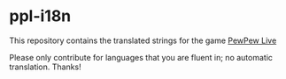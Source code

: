 # ppl-i18n

This repository contains the translated strings for the game [PewPew Live](https://pewpew.live)

Please only contribute for languages that you are fluent in; no automatic translation.
Thanks!
